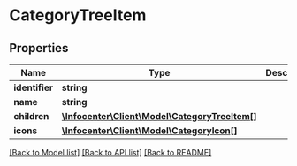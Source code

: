 # CategoryTreeItem

## Properties
Name | Type | Description | Notes
------------ | ------------- | ------------- | -------------
**identifier** | **string** |  | [optional] 
**name** | **string** |  | [optional] 
**children** | [**\Infocenter\Client\Model\CategoryTreeItem[]**](CategoryTreeItem.md) |  | [optional] 
**icons** | [**\Infocenter\Client\Model\CategoryIcon[]**](CategoryIcon.md) |  | [optional] 

[[Back to Model list]](../../README.md#documentation-for-models) [[Back to API list]](../../README.md#documentation-for-api-endpoints) [[Back to README]](../../README.md)

